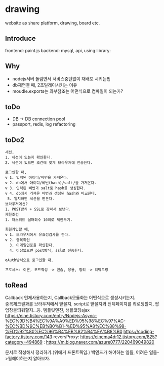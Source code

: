 # drawing
website as share platform, drawing, board etc.

## Introduce
frontend: paint.js
backend: mysql, api, 
using library: 

## Why
- nodejs서버 돌림면서 서비스중단없이 재배포 시키는법
- db재연결 때, 2초딜레이시키는 이유
- moudle.exports는 외부참조는 어떤식으로 컴파일이 되는가?


## toDo
- DB -> DB connection pool
- passport, redis, log refactoring

## toDo2
    세션,
    1. 세션이 있는지 확인한다.
    2. 세션이 있으면 조건에 맞게 브라우저에 전송한다.

    로그인할 때,
    v 1. 입력된 아이디/비번을 가져온다.
    v 2. db에서 아이디/비번(hash)/salt/을 가져온다.
    v 3. 입력된 비번과 salt로 hash를 생성한다.
    v 4. db에서 가져온 비번과 생성된 hash와 비교한다.
     5. 일치하면 세션을 만든다.
    브라우저에선?
    1. POST방식 + SSL로 감싸서 보낸다.
    제한조건
    1. 패스워드 실패회수 10회로 제한두기.

    회원가입할 때,
    v 1. 브라우저에서 유효성검사를 한다.
    v 2. 중복확인
      3. 이메일인증을 확인한다.
      4. 이상없으면 post방식, ssl로 전송한다.

    oAuth방식으로 로그인할 때,

    프로세스: 이론, 코드작성 -> 연습, 응용, 정리 -> 리팩토링

## toRead
Callback 언제사용하는지, Callback모듈화는 어떤식으로 생성시키는지.  
중복체크결과를 브라우저에서 받을지, script로 받을지와 전체페이지를 리로딩할지, 팝업창을띄워할지...등.
템플릿엔진, 생활코딩ajax
https://eine.tistory.com/entry/Nodejs-Async-%EC%9D%B4%EC%9A%A9%ED%95%98%EC%97%AC-%EC%BD%9C%EB%B0%B1-%ED%95%A8%EC%88%98-%ED%92%80%EC%96%B4%EB%82%B4%EA%B8%B0
https://coding-factory.tistory.com/143
reversProxy: https://cinema4dr12.tistory.com/825?category=494869
: https://m.blog.naver.com/azure0777/220469049820

문서로 작성해서 정리하기.(위에거 프론트쪽임.)
백엔드가 해야하는 일들, 어려운 일들->뭘해야하는지 알아보자.




